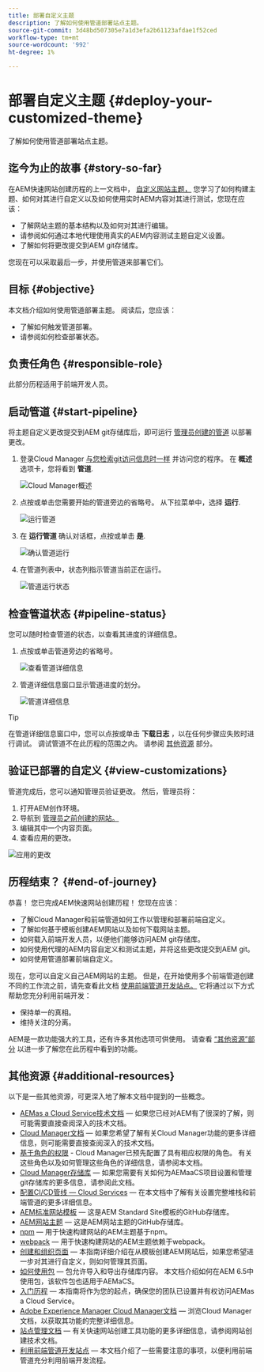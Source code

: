 ```yaml
---
title: 部署自定义主题
description: 了解如何使用管道部署站点主题。
source-git-commit: 3d48bd507305e7a1d3efa2b61123afdae1f52ced
workflow-type: tm+mt
source-wordcount: '992'
ht-degree: 1%

---
```



# 部署自定义主题 {#deploy-your-customized-theme}

了解如何使用管道部署站点主题。

## 迄今为止的故事 {#story-so-far}

在AEM快速网站创建历程的上一文档中， [自定义网站主题，](customize-theme.md) 您学习了如何构建主题、如何对其进行自定义以及如何使用实时AEM内容对其进行测试，您现在应该：

* 了解网站主题的基本结构以及如何对其进行编辑。
* 请参阅如何通过本地代理使用真实的AEM内容测试主题自定义设置。
* 了解如何将更改提交到AEM git存储库。

您现在可以采取最后一步，并使用管道来部署它们。

## 目标 {#objective}

本文档介绍如何使用管道部署主题。 阅读后，您应该：

* 了解如何触发管道部署。
* 请参阅如何检查部署状态。

## 负责任角色 {#responsible-role}

此部分历程适用于前端开发人员。

## 启动管道 {#start-pipeline}

将主题自定义更改提交到AEM git存储库后，即可运行 [管理员创建的管道](pipeline-setup.md) 以部署更改。

1. 登录Cloud Manager [与您检索git访问信息时一样](retrieve-access.md) 并访问您的程序。 在 **概述** 选项卡，您将看到 **管道**.

   ![Cloud Manager概述](assets/cloud-manager-overview.png)

1. 点按或单击您需要开始的管道旁边的省略号。 从下拉菜单中，选择 **运行**.

   ![运行管道](assets/run-pipeline.png)

1. 在 **运行管道** 确认对话框，点按或单击 **是**.

   ![确认管道运行](assets/pipeline-confirm.png)

1. 在管道列表中，状态列指示管道当前正在运行。

   ![管道运行状态](assets/pipeline-running.png)

## 检查管道状态 {#pipeline-status}

您可以随时检查管道的状态，以查看其进度的详细信息。

1. 点按或单击管道旁边的省略号。

   ![查看管道详细信息](assets/view-pipeline-details.png)

1. 管道详细信息窗口显示管道进度的划分。

   ![管道详细信息](assets/pipeline-details.png)

>[!TIP]
>
>在管道详细信息窗口中，您可以点按或单击 **下载日志** ，以在任何步骤应失败时进行调试。 调试管道不在此历程的范围之内。 请参阅 [其他资源](#additional-resources) 部分。

## 验证已部署的自定义 {#view-customizations}

管道完成后，您可以通知管理员验证更改。 然后，管理员将：

1. 打开AEM创作环境。
1. 导航到 [管理员之前创建的网站。](create-site.md)
1. 编辑其中一个内容页面。
1. 查看应用的更改。

![应用的更改](assets/changes-applied.png)

## 历程结束？ {#end-of-journey}

恭喜！ 您已完成AEM快速网站创建历程！ 您现在应该：

* 了解Cloud Manager和前端管道如何工作以管理和部署前端自定义。
* 了解如何基于模板创建AEM网站以及如何下载网站主题。
* 如何载入前端开发人员，以便他们能够访问AEM git存储库。
* 如何使用代理的AEM内容自定义和测试主题，并将这些更改提交到AEM git。
* 如何使用管道部署前端自定义。

现在，您可以自定义自己AEM网站的主题。 但是，在开始使用多个前端管道创建不同的工作流之前，请先查看此文档 [使用前端管道开发站点。](/help/implementing/developing/introduction/developing-with-front-end-pipelines.md) 它将通过以下方式帮助您充分利用前端开发：

* 保持单一的真相。
* 维持关注的分离。

AEM是一款功能强大的工具，还有许多其他选项可供使用。 请查看 [“其他资源”部分](#additional-resources) 以进一步了解您在此历程中看到的功能。

## 其他资源 {#additional-resources}

以下是一些其他资源，可更深入地了解本文档中提到的一些概念。

* [AEMas a Cloud Service技术文档](https://experienceleague.adobe.com/docs/experience-manager-cloud-service.html)  — 如果您已经对AEM有了很深的了解，则可能需要直接查阅深入的技术文档。
* [Cloud Manager文档](https://experienceleague.adobe.com/docs/experience-manager-cloud-service/onboarding/onboarding-concepts/cloud-manager-introduction.html)  — 如果您希望了解有关Cloud Manager功能的更多详细信息，则可能需要直接查阅深入的技术文档。
* [基于角色的权限](https://experienceleague.adobe.com/docs/experience-manager-cloud-manager/using/requirements/role-based-permissions.html) - Cloud Manager已预先配置了具有相应权限的角色。 有关这些角色以及如何管理这些角色的详细信息，请参阅本文档。
* [Cloud Manager存储库](/help/implementing/cloud-manager/managing-code/cloud-manager-repositories.md)  — 如果您需要有关如何为AEMaaCS项目设置和管理git存储库的更多信息，请参阅此文档。
* [配置CI/CD管线 — Cloud Services](/help/implementing/cloud-manager/configuring-pipelines/introduction-ci-cd-pipelines.md)  — 在本文档中了解有关设置完整堆栈和前端管道的更多详细信息。
* [AEM标准网站模板](https://github.com/adobe/aem-site-template-standard)  — 这是AEM Standard Site模板的GitHub存储库。
* [AEM网站主题](https://github.com/adobe/aem-site-template-standard-theme-e2e)  — 这是AEM网站主题的GitHub存储库。
* [npm](https://www.npmjs.com)  — 用于快速构建网站的AEM主题基于npm。
* [webpack](https://webpack.js.org)  — 用于快速构建网站的AEM主题依赖于webpack。
* [创建和组织页面](/help/sites-cloud/authoring/fundamentals/organizing-pages.md)  — 本指南详细介绍在从模板创建AEM网站后，如果您希望进一步对其进行自定义，则如何管理其页面。
* [如何使用包](/help/implementing/developing/tools/package-manager.md)  — 包允许导入和导出存储库内容。 本文档介绍如何在AEM 6.5中使用包，该软件包也适用于AEMaCS。
* [入门历程](/help/journey-onboarding/home.md)  — 本指南将作为您的起点，确保您的团队已设置并有权访问AEMas a Cloud Service。
* [Adobe Experience Manager Cloud Manager文档](https://experienceleague.adobe.com/docs/experience-manager-cloud-manager/using/introduction-to-cloud-manager.html?lang=zh-Hans)  — 浏览Cloud Manager文档，以获取其功能的完整详细信息。
* [站点管理文档](/help/sites-cloud/administering/site-creation/create-site.md)  — 有关快速网站创建工具功能的更多详细信息，请参阅网站创建技术文档。
* [利用前端管道开发站点](/help/implementing/developing/introduction/developing-with-front-end-pipelines.md)  — 本文档介绍了一些需要注意的事项，以便利用前端管道充分利用前端开发流程。
